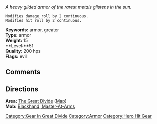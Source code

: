 *A heavy gilded armor of the rarest metals glistens in the sun.*

`Modifies damage roll by 2 continuous.`  
`Modifies hit roll by 2 continuous.`

**Keywords:** armor, greater  
**Type:** armor  
**Weight:** 15  
**Level:**51  
**Quality:** 200 hps  
**Flags:** evil

## Comments

## Directions

**Area:** [The Great Divide](:Category:Great_Divide "wikilink")
([Map](Great_Divide_Map "wikilink"))  
**Mob:** [Blackhand,
Master-At-Arms](Blackhand,_Master-At-Arms "wikilink")  

[Category:Gear In Great
Divide](Category:Gear_In_Great_Divide "wikilink")
[Category:Armor](Category:Armor "wikilink") [Category:Hero Hit
Gear](Category:Hero_Hit_Gear "wikilink")
